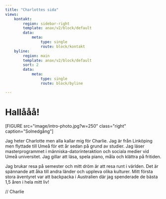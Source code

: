 ```yaml
---
title: "Charlottes sida"
views:
    kontakt:
        region: sidebar-right
        template: anax/v2/block/default
        data:
            meta: 
                type: single
                route: block/kontakt
    byline:
        region: main
        template: anax/v2/block/default
        sort: 2
        data:
            meta: 
                type: single
                route: block/byline

---
```

Hallååå! 
=========================

[FIGURE src="image/intro-photo.jpg?w=250" class="right" caption="Solnedgång"]

Jag heter Charlotte men alla kallar mig för Charlie. Jag är från Linköping men flyttade till Umeå för ett år sedan på grund av studier. Jag  läser masterprogrammet i människa-datorinteraktion och sociala medier vid Umeå universitet. Jag gillar att läsa, spela piano, måla och klättra på fritiden. 

Jag brukar resa på semester och mitt dröm är att resa runt i världen. Det är spännande att åka till andra länder och uppleva olika kulturer. Mitt första stora äventyret var att backpacka i Australien där jag spenderade de bästa 1,5 åren i hela mitt liv! 

// Charlie